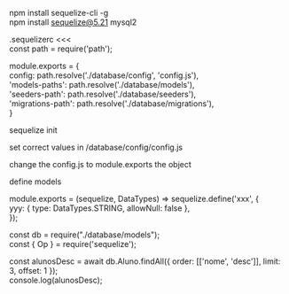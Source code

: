 npm install sequelize-cli -g  
npm install sequelize@5.21 mysql2  
  
.sequelizerc <<<  
const path = require('path');  
  
module.exports = {  
	config: path.resolve('./database/config', 'config.js'),  
	'models-paths': path.resolve('./database/models'),  
	'seeders-path': path.resolve('./database/seeders'),  
	'migrations-path': path.resolve('./database/migrations'),  
}  
  
sequelize init  
  
set correct values in /database/config/config.js  
  
change the config.js to module.exports the object  
  
define models  
  
module.exports = (sequelize, DataTypes) => sequelize.define('xxx', {  
  yyy: { type: DataTypes.STRING, allowNull: false },  
});  
  
const db = require("./database/models");  
const { Op } = require('sequelize');  
    
const alunosDesc = await db.Aluno.findAll({ order: [['nome', 'desc']], limit: 3, offset: 1 });  
console.log(alunosDesc);  
